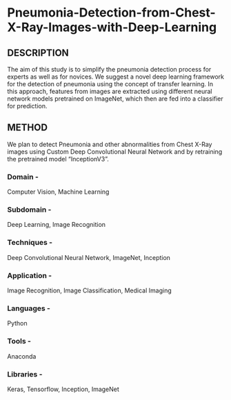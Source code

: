 # Pneumonia-Detection-from-Chest-X-Ray-Images-with-Deep-Learning

## DESCRIPTION
The aim of this study is to simplify the pneumonia detection process for experts as well as for novices. We suggest a novel deep learning framework for the detection of pneumonia using the concept of transfer learning. In this approach, features from images are extracted using different neural network models pretrained on ImageNet, which then are fed into a classifier for prediction.

## METHOD
We plan to detect Pneumonia and other abnormalities from Chest X-Ray images using Custom Deep Convolutional Neural Network and by retraining the pretrained model “InceptionV3”.

### Domain -
  Computer Vision, Machine Learning

### Subdomain - 
Deep Learning, Image Recognition

 ### Techniques - 
 Deep Convolutional Neural Network, ImageNet, Inception

### Application - 
Image Recognition, Image Classification, Medical Imaging

### Languages - 
Python

### Tools - 
Anaconda

### Libraries -
Keras, Tensorflow, Inception, ImageNet

